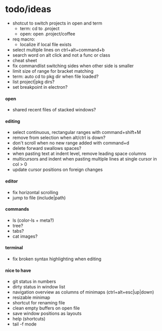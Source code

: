 # todo/ideas

- shotcut to switch projects in open and term
    - term: cd to .project
    - open: open .project/coffee
- req macro: 
    - localize if local file exists
- select multiple lines on ctrl+alt+command+b
- search word on alt click and not a func or class
- cheat sheet
- fix commandlist switching sides when other side is smaller
- limit size of range for bracket matching 
- term: auto cd to pkg dir when file loaded?
- list project|pkg dirs?
- set breakpoint in electron?

#### open
- shared recent files of stacked windows?

#### editing
- select continuous, rectangular ranges with command+shift+M 
- remove from selection when alt/ctrl is down?
- don't scroll when no new range added with command+d
- delete forward swallows spaces?
- when pasting text at indent level, remove leading space columns
- multicursors and indent when pasting multiple lines at single cursor in col > 0
- update cursor positions on foreign changes

#### editor
- fix horizontal scrolling
- jump to file (include|path)

#### commands
- ls (color-ls + meta?)
- tree?
- tabs?
- cat images?

#### terminal
- fix broken syntax highlighting when editing

#### nice to have
- git status in numbers
- dirty status in window list
- navigation overview as columns of minimaps (ctrl+alt+esc|up|down)
- resizable minimap
- shortcut for renaming file
- clean empty buffers on open file
- save window positions as layouts
- help (shortcuts)
- tail -f mode
    